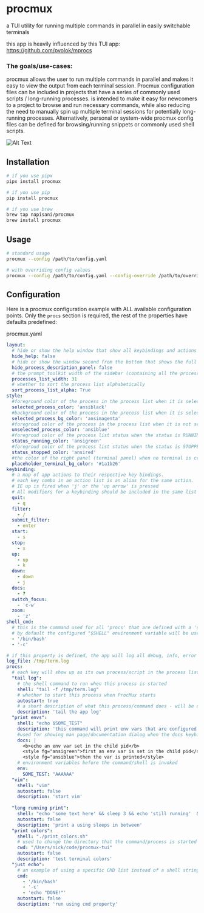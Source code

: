 # procmux

a TUI utility for running multiple commands in parallel in easily switchable terminals

this app is heavily influenced by this TUI app: https://github.com/pvolok/mprocs

### The goals/use-cases:

procmux allows the user to run multiple commands in parallel and makes it
easy to view the output from each terminal session.
Procmux configuration files can be included in projects that have a series of commonly used scripts / long-running
processes.
is intended to make it easy for newcomers to a project to browse and run necessary commands, while also reducing the
need to manually spin up multiple terminal sessions for potentially long-running processes.
Alternatively, personal or system-wide procmux config files can be defined for browsing/running snippets or commonly
used shell
scripts.

![Alt Text](https://github.com/napisani/procmux/blob/main/demo.gif)

## Installation

```bash
# if you use pipx
pipx install procmux

# if you use pip
pip install procmux

# if you use brew
brew tap napisani/procmux
brew install procmux

```

## Usage

```bash
# standard usage
procmux --config /path/to/config.yaml

# with overriding config values
procmux --config /path/to/config.yaml --config-override /path/to/override-file.yaml
```

## Configuration

Here is a procmux configuration example with ALL available configuration points.
Only the `procs` section is required, the rest of the properties have defaults predefined:

procmux.yaml

```yaml
layout:
  # hide or show the help window that show all keybindings and actions at the bottom of the screen
  hide_help: false
  # hide or show the window second from the bottom that shows the full command name and the description
  hide_process_description_panel: false
  # the prompt_toolkit width of the sidebar (containing all the process names)
  processes_list_width: 31
  # whether to sort the process list alphabetically
  sort_process_list_alpha: True
style:
  #foreground color of the process in the process list when it is selected
  selected_process_color: 'ansiblack'
  #background color of the process in the process list when it is selected
  selected_process_bg_color: 'ansimagenta'
  #foregroud color of the process in the process list when it is not selected
  unselected_process_color: 'ansiblue'
  #foregroud color of the process list status when the status is RUNNING
  status_running_color: 'ansigreen'
  #foregroud color of the process list status when the status is STOPPED
  status_stopped_color: 'ansired'
  #the color of the right panel (terminal panel) when no terminal is created/selected yet
  placeholder_terminal_bg_color: '#1a1b26'
keybinding:
  # a map of app actions to their respective key bindings.
  # each key combo in an action list is an alias for the same action.
  # IE up is fired when 'j' or the 'up arrow' is pressed
  # All modifiers for a keybinding should be included in the same list element IE: switch focus - 'c-w' (Control-W)
  quit:
    - q
  filter:
    - /
  submit_filter:
    - enter
  start:
    - s
  stop:
    - x
  up:
    - up
    - k
  down:
    - down
    - j
  docs:
    - ?
  switch_focus:
    - 'c-w'
  zoom:
    - 'z'
shell_cmd:
  # this is the command used for all 'procs' that are defined with a 'shell' property.
  # by default the configured "$SHELL" environment variable will be used.
  - '/bin/bash'
  - '-c'

# if this property is defined, the app will log all debug, info, error level logs to the designated file
log_file: /tmp/term.log
procs:
  # each key will show up as its own process/script in the process list
  "tail log":
    # the shell command to run when this process is started
    shell: "tail -f /tmp/term.log"
    # whether to start this process when ProcMux starts
    autostart: true
    # a short description of what this process/command does - will be displayed at the bottom of the screen when selected
    description: 'tail the app log'
  "print envs":
    shell: "echo $SOME_TEST"
    description: 'this command will print env vars that are configured in the child pid'
    #used for showing man page/documentation dialog when the docs keybinding is pressed
    docs: |
      <b>echo an env var set in the child pid</b>
      <style fg="ansigreen">first an env var is set in the child pid</style>
      <style fg="ansiblue">then the var is printed</style>
    # environment variables before the command/shell is invoked
    env:
      SOME_TEST: "AAAAAA"
  "vim":
    shell: "vim"
    autostart: false
    description: 'start vim'
      
  "long running print":
    shell: "echo 'some text here' && sleep 3 && echo 'still running'  && sleep 3 && echo 'final text'"
    autostart: false
    description: 'print a using sleeps in between'
  "print colors":
    shell: "./print_colors.sh"
    # used to change the directory that the command/process is started from
    cwd: "/Users/nick/code/procmux-tui"
    autostart: false
    description: 'test terminal colors'
  "just echo":
    # an example of using a specific CMD list instead of a shell string
    cmd:
      - '/bin/bash'
      - '-c'
      - 'echo "DONE!"'
    autostart: false
    description: 'run using cmd property'
```
